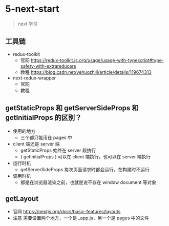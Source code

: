 # 5-next-start

> next 学习

## 工具链

- redux-toolkit
  - 官网 https://redux-toolkit.js.org/usage/usage-with-typescript#type-safety-with-extrareducers
  - 教程 https://blog.csdn.net/yehuozhili/article/details/119674313
- next-redux-wrapper
  - 官网
  - 教程

## getStaticProps 和 getServerSideProps 和 getInitialProps 的区别？

- 使用的地方
  - 三个都只能用在 pages 中
- client 端还是 server 端
  - getStaticProps 始终在 server 段执行
  - ( getInitialProps ) 可以在 client 端执行，也可以在 server 端执行
- 运行时机
  - getServerSideProps 每次页面请求时都会运行，在构建时不运行
- 调用时机
  - 都是在浏览器渲染之前，也就是说不存在 window document 等对象

## getLayout

- 官网 https://nextjs.org/docs/basic-features/layouts
- 注意 需要设置两个地方，一个是 \_app.js，另一个是 pages 中的文件

